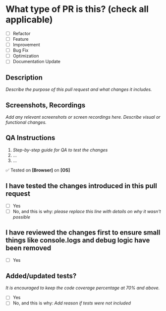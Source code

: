# What type of PR is this? (check all applicable)

- [ ] Refactor  
- [ ] Feature  
- [ ] Improvement  
- [ ] Bug Fix  
- [ ] Optimization  
- [ ] Documentation Update  

## Description

_Describe the purpose of this pull request and what changes it includes._

## Screenshots, Recordings

_Add any relevant screenshots or screen recordings here. Describe visual or functional changes._

## QA Instructions

1. _Step-by-step guide for QA to test the changes_
2. ...
3. ...

✅ Tested on **[Browser]** on **[OS]**

## I have tested the changes introduced in this pull request

- [ ] Yes  
- [ ] No, and this is why: _please replace this line with details on why it wasn't possible_

## I have reviewed the changes first to ensure small things like console.logs and debug logic have been removed

- [ ] Yes

## Added/updated tests?

_It is encouraged to keep the code coverage percentage at 70% and above._

- [ ] Yes  
- [ ] No, and this is why: _Add reason if tests were not included_
